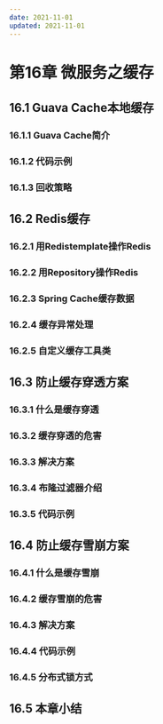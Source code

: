 ```yaml
---
date: 2021-11-01
updated: 2021-11-01
---
```


# 第16章 微服务之缓存

## 16.1 Guava Cache本地缓存

### 16.1.1 Guava Cache简介

### 16.1.2 代码示例

### 16.1.3 回收策略

## 16.2 Redis缓存

### 16.2.1 用Redistemplate操作Redis

### 16.2.2 用Repository操作Redis

### 16.2.3 Spring Cache缓存数据

### 16.2.4 缓存异常处理

### 16.2.5 自定义缓存工具类

## 16.3 防止缓存穿透方案

### 16.3.1 什么是缓存穿透

### 16.3.2 缓存穿透的危害

### 16.3.3 解决方案

### 16.3.4 布隆过滤器介绍

### 16.3.5 代码示例

## 16.4 防止缓存雪崩方案

### 16.4.1 什么是缓存雪崩

### 16.4.2 缓存雪崩的危害

### 16.4.3 解决方案

### 16.4.4 代码示例

### 16.4.5 分布式锁方式

## 16.5 本章小结
